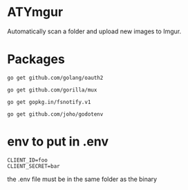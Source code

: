 ATYmgur
=======

Automatically scan a folder and upload new images to Imgur.


# Packages

`go get github.com/golang/oauth2`

`go get github.com/gorilla/mux`

`go get gopkg.in/fsnotify.v1`

`go get github.com/joho/godotenv`

# env to put in .env

```
CLIENT_ID=foo
CLIENT_SECRET=bar
```
the .env file must be in the same folder as the binary
